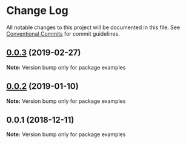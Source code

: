 # Change Log

All notable changes to this project will be documented in this file.
See [Conventional Commits](https://conventionalcommits.org) for commit guidelines.

## [0.0.3](https://github.com/Amazebot/rocket-control/compare/examples@0.0.1...examples@0.0.3) (2019-02-27)

**Note:** Version bump only for package examples





## [0.0.2](https://github.com/Amazebot/rocket-control/compare/examples@0.0.1...examples@0.0.2) (2019-01-10)

**Note:** Version bump only for package examples





## 0.0.1 (2018-12-11)

**Note:** Version bump only for package examples

